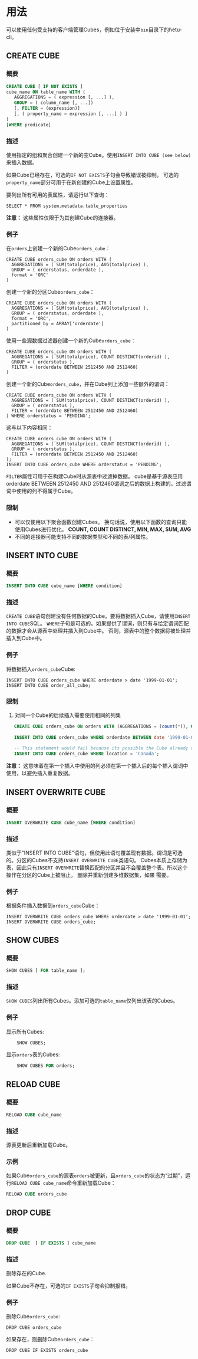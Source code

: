 # 用法
可以使用任何受支持的客户端管理Cubes，例如位于安装中`bin`目录下的hetu-cli。

## CREATE CUBE
### 概要

``` sql
CREATE CUBE [ IF NOT EXISTS ]
cube_name ON table_name WITH (
   AGGREGATIONS = ( expression [, ...] ),
   GROUP = ( column_name [, ...])
   [, FILTER = (expression)]
   [, ( property_name = expression [, ...] ) ] 
)
[WHERE predicate]
```
### 描述
使用指定的组和聚合创建一个新的空Cube。使用`INSERT INTO CUBE (see below)`来插入数据。

如果Cube已经存在，可选的`IF NOT EXISTS`子句会导致错误被抑制。
可选的`property_name`部分可用于在新创建的Cube上设置属性。

要列出所有可用的表属性，请运行以下查询：

    SELECT * FROM system.metadata.table_properties

**注意：** 这些属性仅限于为其创建Cube的连接器。

### 例子
在`orders`上创建一个新的Cube`orders_cube`：

    CREATE CUBE orders_cube ON orders WITH (
      AGGREGATIONS = ( SUM(totalprice), AVG(totalprice) ),
      GROUP = ( orderstatus, orderdate ),
      format = 'ORC'
    )

创建一个新的分区Cube`orders_cube`：

    CREATE CUBE orders_cube ON orders WITH (
      AGGREGATIONS = ( SUM(totalprice), AVG(totalprice) ),
      GROUP = ( orderstatus, orderdate ),
      format = 'ORC',
      partitioned_by = ARRAY['orderdate']
    )

使用一些源数据过滤器创建一个新的Cube`orders_cube`：

    CREATE CUBE orders_cube ON orders WITH (
      AGGREGATIONS = ( SUM(totalprice), COUNT DISTINCT(orderid) ),
      GROUP = ( orderstatus ),
      FILTER = (orderdate BETWEEN 2512450 AND 2512460)
    )

创建一个新的Cube`orders_cube`，并在Cube列上添加一些额外的谓词：

    CREATE CUBE orders_cube ON orders WITH (
      AGGREGATIONS = ( SUM(totalprice), COUNT DISTINCT(orderid) ),
      GROUP = ( orderstatus ),
      FILTER = (orderdate BETWEEN 2512450 AND 2512460)
    ) WHERE orderstatus = 'PENDING';

这与以下内容相同：
    
    CREATE CUBE orders_cube ON orders WITH (
      AGGREGATIONS = ( SUM(totalprice), COUNT DISTINCT(orderid) ),
      GROUP = ( orderstatus ),
      FILTER = (orderdate BETWEEN 2512450 AND 2512460)
    );
    INSERT INTO CUBE orders_cube WHERE orderstatus = 'PENDING';

`FILTER`属性可用于在构建Cube时从源表中过滤掉数据。
cube是基于源表应用orderdate BETWEEN 2512450 AND 2512460谓词之后的数据上构建的。过滤谓词中使用的列不得属于Cube。

### 限制
- 可以仅使用以下聚合函数创建Cubes。
  换句话说，使用以下函数的查询只能使用Cubes进行优化。
  **COUNT, COUNT DISTINCT, MIN, MAX, SUM, AVG**
- 不同的连接器可能支持不同的数据类型和不同的表/列属性。

## INSERT INTO CUBE

### 概要
``` sql
INSERT INTO CUBE cube_name [WHERE condition]
```

### 描述
`CREATE CUBE`语句创建没有任何数据的Cube。要将数据插入Cube，请使用`INSERT INTO CUBE`SQL。
`WHERE`子句是可选的。如果提供了谓词，则只有与给定谓词匹配的数据才会从源表中处理并插入到Cube中。
否则，源表中的整个数据将被处理并插入到Cube中。

### 例子
将数据插入`orders_cube`Cube:

    INSERT INTO CUBE orders_cube WHERE orderdate > date '1999-01-01';
    INSERT INTO CUBE order_all_cube;

### 限制
1. 对同一个Cube的后续插入需要使用相同的列集

```sql
   CREATE CUBE orders_cube ON orders WITH (AGGREGATIONS = (count(*)), GROUP = (orderdate));
   
   INSERT INTO CUBE orders_cube WHERE orderdate BETWEEN date '1999-01-01' AND date '1999-01-05';
   
   -- This statement would fail because its possible the Cube already contain rows matching the given predicate.
   INSERT INTO CUBE orders_cube WHERE location = 'Canada';
```
**注意：** 这意味着在第一个插入中使用的列必须在第一个插入后的每个插入谓词中使用，以避免插入重复数据。

## INSERT OVERWRITE CUBE

### 概要
``` sql
INSERT OVERWRITE CUBE cube_name [WHERE condition]
```

### 描述
类似于"INSERT INTO CUBE"语句，但使用此语句覆盖现有数据。谓词是可选的。分区的Cubes不支持`INSERT OVERWRITE CUBE`类语句。
Cubes本质上存储为表，因此只有`INSERT OVERWRITE`替换匹配的分区并且不会覆盖整个表。所以这个操作在分区的Cube上被阻止。
删除并重新创建多维数据集，如果 需要。

### 例子
根据条件插入数据到`orders_cube`Cube：

    INSERT OVERWRITE CUBE orders_cube WHERE orderdate > date '1999-01-01';
    INSERT OVERWRITE CUBE orders_cube;

## SHOW CUBES

### 概要
```sql
SHOW CUBES [ FOR table_name ];
```

### 描述
`SHOW CUBES`列出所有Cubes。添加可选的`table_name`仅列出该表的Cubes。

### 例子

显示所有Cubes:
```sql
    SHOW CUBES;
```

显示`orders`表的Cubes:

```sql
    SHOW CUBES FOR orders;
```

## RELOAD CUBE

### 概要

``` sql
RELOAD CUBE cube_name
```

### 描述

源表更新后重新加载Cube。

### 示例

如果Cube`orders_cube`的源表`orders`被更新，且`orders_cube`的状态为“过期”，运行`RELOAD CUBE cube_name`命令重新加载Cube：

```sql
RELOAD CUBE orders_cube
```

## DROP CUBE

### 概要

``` sql
DROP CUBE  [ IF EXISTS ] cube_name
```

### 描述
删除存在的Cube.

如果Cube不存在，可选的`IF EXISTS`子句会抑制报错。

### 例子

删除Cube`orders_cube`:

    DROP CUBE orders_cube

如果存在，则删除Cube`orders_cube`：

    DROP CUBE IF EXISTS orders_cube


